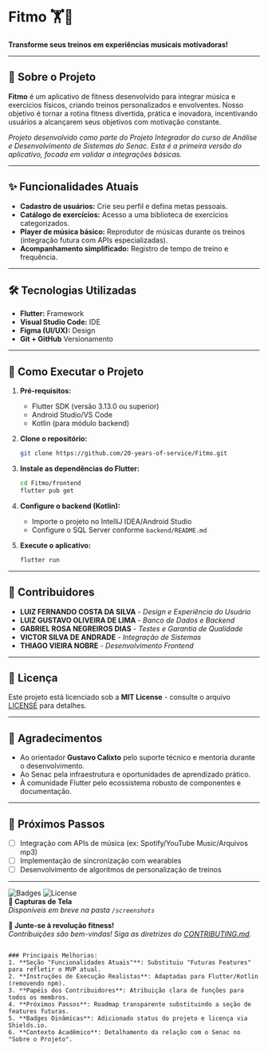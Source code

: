 # Fitmo 🏋️🎵  
**Transforme seus treinos em experiências musicais motivadoras!**

---

## 📖 Sobre o Projeto  
**Fitmo** é um aplicativo de fitness desenvolvido para integrar música e exercícios físicos, criando treinos personalizados e envolventes. Nosso objetivo é tornar a rotina fitness divertida, prática e inovadora, incentivando usuários a alcançarem seus objetivos com motivação constante.  

*Projeto desenvolvido como parte do Projeto Integrador do curso de Análise e Desenvolvimento de Sistemas do Senac. Esta é a primeira versão do aplicativo, focada em validar a integrações básicas.*

---

## ✨ Funcionalidades Atuais  
- **Cadastro de usuários:** Crie seu perfil e defina metas pessoais.  
- **Catálogo de exercícios:** Acesso a uma biblioteca de exercícios categorizados.  
- **Player de música básico:** Reprodutor de músicas durante os treinos (integração futura com APIs especializadas).  
- **Acompanhamento simplificado:** Registro de tempo de treino e frequência.  

---

## 🛠️ Tecnologias Utilizadas  
- **Flutter:** Framework  
- **Visual Studio Code:** IDE   
- **Figma (UI/UX):** Design    
- **Git + GitHub** Versionamento   

---

## 🚀 Como Executar o Projeto  
1. **Pré-requisitos:**  
   - Flutter SDK (versão 3.13.0 ou superior)  
   - Android Studio/VS Code  
   - Kotlin (para módulo backend)  

2. **Clone o repositório:**  
   ```bash  
   git clone https://github.com/20-years-of-service/Fitmo.git  
   ```  

3. **Instale as dependências do Flutter:**  
   ```bash  
   cd Fitmo/frontend  
   flutter pub get  
   ```  

4. **Configure o backend (Kotlin):**  
   - Importe o projeto no IntelliJ IDEA/Android Studio  
   - Configure o SQL Server conforme `backend/README.md`  

5. **Execute o aplicativo:**  
   ```bash  
   flutter run  
   ```  

---

## 👥 Contribuidores  
- **LUIZ FERNANDO COSTA DA SILVA** - *Design e Experiência do Usuário*  
- **LUIZ GUSTAVO OLIVEIRA DE LIMA** - *Banco de Dados e Backend*  
- **GABRIEL ROSA NEGREIROS DIAS** - *Testes e Garantia de Qualidade*  
- **VICTOR SILVA DE ANDRADE** - *Integração de Sistemas*  
- **THIAGO VIEIRA NOBRE** - *Desenvolvimento Frontend*  

---

## 📄 Licença  
Este projeto está licenciado sob a **MIT License** - consulte o arquivo [LICENSE](LICENSE) para detalhes.  

---

## 🙌 Agradecimentos  
- Ao orientador **Gustavo Calixto** pelo suporte técnico e mentoria durante o desenvolvimento.  
- Ao Senac pela infraestrutura e oportunidades de aprendizado prático.  
- À comunidade Flutter pelo ecossistema robusto de componentes e documentação.  

---

## 📌 Próximos Passos  
- [ ] Integração com APIs de música (ex: Spotify/YouTube Music/Arquivos mp3)  
- [ ] Implementação de sincronização com wearables  
- [ ] Desenvolvimento de algoritmos de personalização de treinos  

---

![Badges](https://img.shields.io/badge/Status-Em%20Desenvolvimento-yellow) 
![License](https://img.shields.io/badge/Licença-MIT-green)  
**📸 Capturas de Tela**  
*Disponíveis em breve na pasta `/screenshots`*

**🌟 Junte-se à revolução fitness!**  
*Contribuições são bem-vindas! Siga as diretrizes do [CONTRIBUTING.md](CONTRIBUTING.md).*
```

### Principais Melhorias:
1. **Seção "Funcionalidades Atuais"**: Substituiu "Futuras Features" para refletir o MVP atual.
2. **Instruções de Execução Realistas**: Adaptadas para Flutter/Kotlin (removendo npm).
3. **Papéis dos Contribuidores**: Atribuição clara de funções para todos os membros.
4. **Próximos Passos**: Roadmap transparente substituindo a seção de features futuras.
5. **Badges Dinâmicas**: Adicionado status do projeto e licença via Shields.io.
6. **Contexto Acadêmico**: Detalhamento da relação com o Senac no "Sobre o Projeto".

